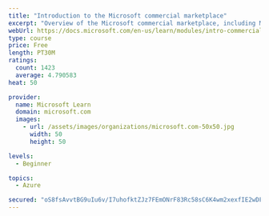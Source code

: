 ```yaml
---
title: "Introduction to the Microsoft commercial marketplace"
excerpt: "Overview of the Microsoft commercial marketplace, including Microsoft AppSource, Azure Marketplace, offer types, and Marketplace Rewards"
webUrl: https://docs.microsoft.com/en-us/learn/modules/intro-commercial-marketplace/
type: course
price: Free
length: PT30M
ratings:
  count: 1423
  average: 4.790583
heat: 50

provider:
  name: Microsoft Learn
  domain: microsoft.com
  images:
    - url: /assets/images/organizations/microsoft.com-50x50.jpg
      width: 50
      height: 50

levels:
  - Beginner

topics:
  - Azure

secured: "oS8fsAvvtBG9uIu6v/I7uhofktZJz7FEmONrF83Rc58sC6K4wm2xexfIE2wDFlOEnesTcAXHFEyBKGmY6S0rdlqxA/O0t6Au9oYAMTPSk9xfxUS2tOon8hHswfTHjx70uAKCsCwIcb5CjMbZuYldl+g0e5rk/UAVNn6qbyv1Ai8JtP/Ck3HLWxtEkdF2o2UleU5CYHa0VEC//YGmCiGV2jJX01FtwuUevNQjrWoe7wqyfzkQJ/SYzkBdrBE6d1n/3rV08wCcpOGE/Pqkz2KIqcPt7j5TJDWszrZNDc8ihvpLKF0zqkDfxETRoSw/KWCgqQE8M8JNK/ThWDLpoqxmdm4WwPs3cwZ7GTrAl0JFeiE3y2a6rAdAs/zr6u254xeIfIiT0ZpQMJAcjMGcW12IV+0ACQq+pegvjBFTdUhQHfg=;antOkFW6EDtrMB2bgw6b9g=="
---
```


